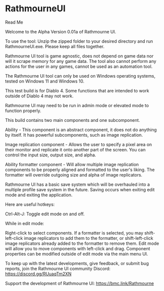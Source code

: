 # RathmourneUI

Read Me

Welcome to the Alpha Version 0.01a of Rathmourne UI.

To use the tool: Unzip the zipped folder to your desired directory and run RathmourneUI.exe. Please keep all files together.

Rathmourne UI tool is game agnostic, does not depend on game data nor will it scrape memory for any game data.
The tool also cannot perform any actions for the user in any games, cannot be used as an automation tool.

The Rathmourne UI tool can only be used on Windows operating systems, tested on Windows 11 and Windows 10.

This test build is for Diablo 4. Some functions that are intended to work outside of Diablo 4 may not work.

Rathmourne UI may need to be run in admin mode or elevated mode to function properly.

This build contains two main components and one subcomponent.

Ability - This component is an abstract component, it does not do anything by itself. It has powerful subcomponents, such as image replication.

Image replication component - Allows the user to specify a pixel area on their monitor and replicate it onto another part of the screen. You can control the input size, output size, and alpha.

Ability formatter component - Will allow multiple image replication components to be properly aligned and formatted to the user's liking. The formatter will override outgoing size and alpha of image replicators.

Rathmourne UI has a basic save system which will be overhauled into a multiple profile save system in the future. Saving occurs when exiting edit mode and exiting the application.

Here are useful hotkeys:

Ctrl-Alt-J: Toggle edit mode on and off.

While in edit mode:

Right-click to select components.
If a formatter is selected, you may shift-left-click image replicators to add them to the formatter, or shift-left-click image replicators already added to the formatter to remove them.
Edit mode will allow you to move components with left-click and drag. Component properties can be modified outside of edit mode via the main menu UI.

To keep up with the latest developments, give feedback, or submit bug reports, join the Rathmourne UI community Discord: https://discord.gg/RUuaqTm2XN

Support the development of Rathmourne UI: https://bmc.link/Rathmourne
